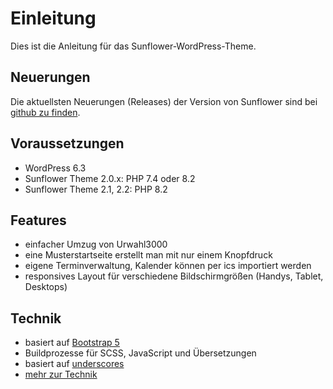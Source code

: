 # Einleitung

Dies ist die Anleitung für das Sunflower-WordPress-Theme.

## Neuerungen

Die aktuellsten Neuerungen (Releases) der Version von Sunflower sind bei [github zu finden](https://github.com/verdigado/sunflower/releases).

## Voraussetzungen
* WordPress 6.3
* Sunflower Theme 2.0.x: PHP 7.4 oder 8.2
* Sunflower Theme 2.1, 2.2: PHP 8.2

## Features
* einfacher Umzug von Urwahl3000
* eine Musterstartseite erstellt man mit nur einem Knopfdruck
* eigene Terminverwaltung, Kalender können per ics importiert werden
* responsives Layout für verschiedene Bildschirmgrößen (Handys, Tablet, Desktops)

## Technik
* basiert auf [Bootstrap 5](https://getbootstrap.com/docs/5.0/getting-started/introduction/)
* Buildprozesse für SCSS, JavaScript und Übersetzungen
* basiert auf [underscores](https://underscores.me/)
* [mehr zur Technik](development.md)
